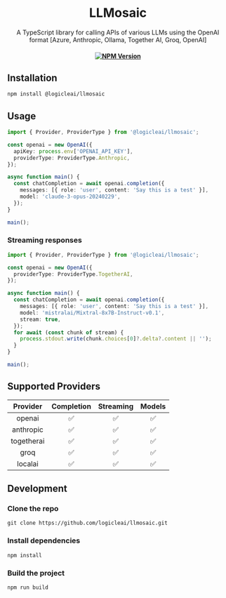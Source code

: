 <h1 align="center">
    LLMosaic
</h1>
<p align="center">
    <p align="center">A TypeScript library for calling APIs of various LLMs using the OpenAI format [Azure, Anthropic, Ollama, Together AI, Groq, OpenAI]
    <br>
</p>
<h4 align="center">
    <a href="https://www.npmjs.com/package/@logicleai/llmosaic" target="_blank">
        <img src="https://img.shields.io/npm/v/%40logicleai%2Fllmosaic" alt="NPM Version">
    </a>
</h4>

## Installation

```sh
npm install @logicleai/llmosaic
```

## Usage

```ts
import { Provider, ProviderType } from '@logicleai/llmosaic';

const openai = new OpenAI({
  apiKey: process.env['OPENAI_API_KEY'],
  providerType: ProviderType.Anthropic,
});

async function main() {
  const chatCompletion = await openai.completion({
    messages: [{ role: 'user', content: 'Say this is a test' }],
    model: 'claude-3-opus-20240229',
  });
}

main();
```

### Streaming responses

```ts
import { Provider, ProviderType } from '@logicleai/llmosaic';

const openai = new OpenAI({
  providerType: ProviderType.TogetherAI,
});

async function main() {
  const chatCompletion = await openai.completion({
    messages: [{ role: 'user', content: 'Say this is a test' }],
    model: 'mistralai/Mixtral-8x7B-Instruct-v0.1',
    stream: true,
  });
  for await (const chunk of stream) {
    process.stdout.write(chunk.choices[0]?.delta?.content || '');
  }
}

main();
```

## Supported Providers

| **Provider** | **Completion** | **Streaming** | **Models** |
|:------------:|:--------------:|:-------------:|:----------:|
|    openai    |        ✅       |       ✅       |      ✅     |
|   anthropic  |        ✅       |       ✅       |      ✅     |
|  togetherai  |        ✅       |       ✅       |      ✅     |
|     groq     |        ✅       |       ✅       |      ✅     |
|    localai   |        ✅       |       ✅       |      ✅     |

## Development

### Clone the repo
```
git clone https://github.com/logicleai/llmosaic.git
```

### Install dependencies
```
npm install
```

### Build the project
```
npm run build
```